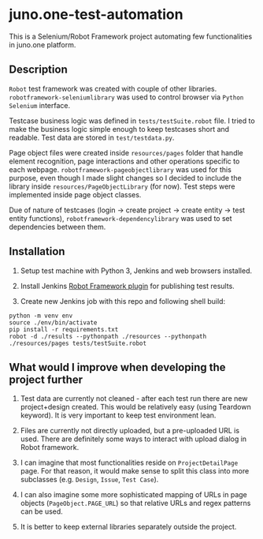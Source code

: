 # juno.one-test-automation

This is a Selenium/Robot Framework project automating few functionalities in juno.one platform.

## Description

`Robot` test framework was created with couple of other libraries. `robotframework-seleniumlibrary` was used to control browser via `Python Selenium` interface.

Testcase business logic was defined in `tests/testSuite.robot` file. I tried to make the business logic simple enough to keep testcases short and readable. Test data are stored in `test/testdata.py`.  

Page object files were created inside `resources/pages` folder that handle element recognition, page interactions and other operations specific to each webpage. `robotframework-pageobjectlibrary` was used for this purpose, even though I made slight changes so I decided to include the library inside `resources/PageObjectLibrary` (for now). Test steps were implemented inside page object classes.  

Due of nature of testcases (login -> create project -> create entity -> test entity functions), `robotframework-dependencylibrary` was used to set dependencies between them.  

## Installation

1. Setup test machine with Python 3, Jenkins and web browsers installed.

1. Install Jenkins [Robot Framework plugin](https://plugins.jenkins.io/robot/) for publishing test results.

2. Create new Jenkins job with this repo and following shell build:

```
python -m venv env
source ./env/bin/activate
pip install -r requirements.txt
robot -d ./results --pythonpath ./resources --pythonpath ./resources/pages tests/testSuite.robot
```

## What would I improve when developing the project further

1. Test data are currently not cleaned - after each test run there are new project+design created. This would be  relatively easy (using Teardown keyword). It is very important to keep test environment lean.

2. Files are currently not directly uploaded, but a pre-uploaded URL is used. There are definitely some ways to interact with upload dialog in Robot framework.  

3. I can imagine that most functionalities reside on `ProjectDetailPage` page. For that reason, it would make sense to split this class into more subclasses (e.g. `Design`, `Issue`, `Test Case`).

4. I can also imagine some more sophisticated mapping of URLs in page objects (`PageObject.PAGE_URL`) so that relative URLs and regex patterns can be used.

5. It is better to keep external libraries separately outside the project.
